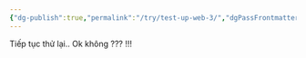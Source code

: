 ```yaml
---
{"dg-publish":true,"permalink":"/try/test-up-web-3/","dgPassFrontmatter":true,"noteIcon":"1"}
---
```


Tiếp tục thử lại.. Ok không ??? !!!